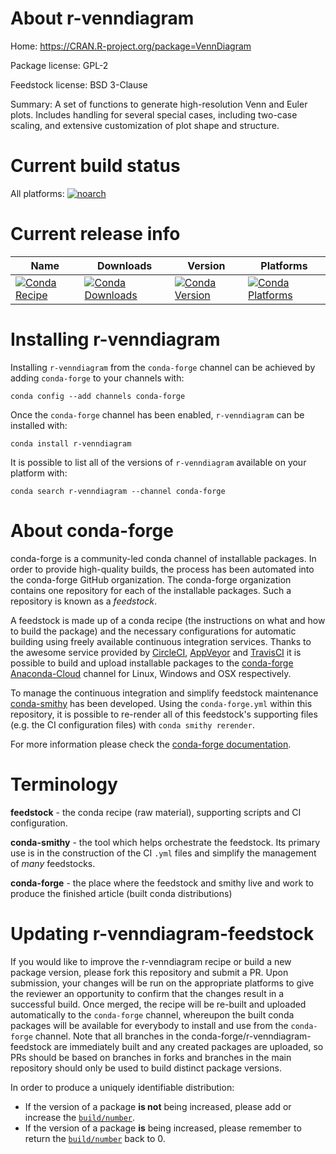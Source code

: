 About r-venndiagram
===================

Home: https://CRAN.R-project.org/package=VennDiagram

Package license: GPL-2

Feedstock license: BSD 3-Clause

Summary: A set of functions to generate high-resolution Venn and Euler plots. Includes handling for several special cases, including two-case scaling, and extensive customization of plot shape and structure.



Current build status
====================

All platforms:
[![noarch](https://img.shields.io/circleci/project/github/conda-forge/r-venndiagram-feedstock/master.svg?label=noarch)](https://circleci.com/gh/conda-forge/r-venndiagram-feedstock)

Current release info
====================

| Name | Downloads | Version | Platforms |
| --- | --- | --- | --- |
| [![Conda Recipe](https://img.shields.io/badge/recipe-r--venndiagram-green.svg)](https://anaconda.org/conda-forge/r-venndiagram) | [![Conda Downloads](https://img.shields.io/conda/dn/conda-forge/r-venndiagram.svg)](https://anaconda.org/conda-forge/r-venndiagram) | [![Conda Version](https://img.shields.io/conda/vn/conda-forge/r-venndiagram.svg)](https://anaconda.org/conda-forge/r-venndiagram) | [![Conda Platforms](https://img.shields.io/conda/pn/conda-forge/r-venndiagram.svg)](https://anaconda.org/conda-forge/r-venndiagram) |

Installing r-venndiagram
========================

Installing `r-venndiagram` from the `conda-forge` channel can be achieved by adding `conda-forge` to your channels with:

```
conda config --add channels conda-forge
```

Once the `conda-forge` channel has been enabled, `r-venndiagram` can be installed with:

```
conda install r-venndiagram
```

It is possible to list all of the versions of `r-venndiagram` available on your platform with:

```
conda search r-venndiagram --channel conda-forge
```


About conda-forge
=================

conda-forge is a community-led conda channel of installable packages.
In order to provide high-quality builds, the process has been automated into the
conda-forge GitHub organization. The conda-forge organization contains one repository
for each of the installable packages. Such a repository is known as a *feedstock*.

A feedstock is made up of a conda recipe (the instructions on what and how to build
the package) and the necessary configurations for automatic building using freely
available continuous integration services. Thanks to the awesome service provided by
[CircleCI](https://circleci.com/), [AppVeyor](https://www.appveyor.com/)
and [TravisCI](https://travis-ci.org/) it is possible to build and upload installable
packages to the [conda-forge](https://anaconda.org/conda-forge)
[Anaconda-Cloud](https://anaconda.org/) channel for Linux, Windows and OSX respectively.

To manage the continuous integration and simplify feedstock maintenance
[conda-smithy](https://github.com/conda-forge/conda-smithy) has been developed.
Using the ``conda-forge.yml`` within this repository, it is possible to re-render all of
this feedstock's supporting files (e.g. the CI configuration files) with ``conda smithy rerender``.

For more information please check the [conda-forge documentation](https://conda-forge.org/docs/).

Terminology
===========

**feedstock** - the conda recipe (raw material), supporting scripts and CI configuration.

**conda-smithy** - the tool which helps orchestrate the feedstock.
                   Its primary use is in the construction of the CI ``.yml`` files
                   and simplify the management of *many* feedstocks.

**conda-forge** - the place where the feedstock and smithy live and work to
                  produce the finished article (built conda distributions)


Updating r-venndiagram-feedstock
================================

If you would like to improve the r-venndiagram recipe or build a new
package version, please fork this repository and submit a PR. Upon submission,
your changes will be run on the appropriate platforms to give the reviewer an
opportunity to confirm that the changes result in a successful build. Once
merged, the recipe will be re-built and uploaded automatically to the
`conda-forge` channel, whereupon the built conda packages will be available for
everybody to install and use from the `conda-forge` channel.
Note that all branches in the conda-forge/r-venndiagram-feedstock are
immediately built and any created packages are uploaded, so PRs should be based
on branches in forks and branches in the main repository should only be used to
build distinct package versions.

In order to produce a uniquely identifiable distribution:
 * If the version of a package **is not** being increased, please add or increase
   the [``build/number``](https://conda.io/docs/user-guide/tasks/build-packages/define-metadata.html#build-number-and-string).
 * If the version of a package **is** being increased, please remember to return
   the [``build/number``](https://conda.io/docs/user-guide/tasks/build-packages/define-metadata.html#build-number-and-string)
   back to 0.
